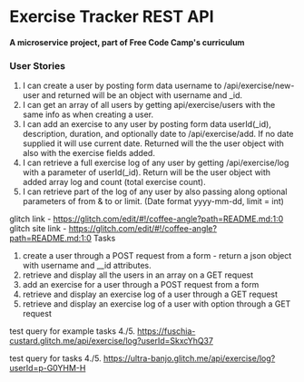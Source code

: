 # Exercise Tracker REST API

#### A microservice project, part of Free Code Camp's curriculum

### User Stories

1. I can create a user by posting form data username to /api/exercise/new-user and returned will be an object with username and _id.
2. I can get an array of all users by getting api/exercise/users with the same info as when creating a user.
3. I can add an exercise to any user by posting form data userId(_id), description, duration, and optionally date to /api/exercise/add. If no date supplied it will use current date. Returned will the the user object with also with the exercise fields added.
4. I can retrieve a full exercise log of any user by getting /api/exercise/log with a parameter of userId(_id). Return will be the user object with added array log and count (total exercise count).
5. I can retrieve part of the log of any user by also passing along optional parameters of from & to or limit. (Date format yyyy-mm-dd, limit = int)

glitch link - https://glitch.com/edit/#!/coffee-angle?path=README.md:1:0
glitch site link - https://glitch.com/edit/#!/coffee-angle?path=README.md:1:0
Tasks
1. create a user through a POST request from a form - return a json object with username and __id attributes.
2. retrieve and display all the users in an array on a GET request
3. add an exercise for a user through a POST request from a form    
4. retrieve and display an exercise log of a user through a GET request
5. retrieve and display an exercise log of a user with option through a GET request

test query for example tasks 4./5. https://fuschia-custard.glitch.me/api/exercise/log?userId=SkxcYhQ37

test query for tasks 4./5. https://ultra-banjo.glitch.me/api/exercise/log?userId=p-G0YHM-H